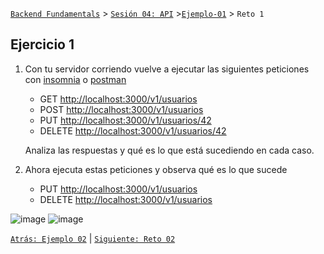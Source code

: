 [`Backend Fundamentals`](../../README.md) > [`Sesión 04: API`](../README.md) >[`Ejemplo-01`](../Ejemplo-01) > `Reto 1`
	
## Ejercicio 1

1. Con tu servidor corriendo vuelve a ejecutar las siguientes peticiones con [insomnia](https://insomnia.rest/download/) o [postman](https://www.postman.com/product/api-client/)
    - GET [http://localhost:3000/v1/usuarios](http://localhost:3000/v1/usuarios)
    - POST [http://localhost:3000/v1/usuarios](http://localhost:3000/v1/usuarios)
    - PUT [http://localhost:3000/v1/usuarios/42](http://localhost:3000/v1/usuarios/42)
    - DELETE [http://localhost:3000/v1/usuarios/42](http://localhost:3000/v1/usuarios/42)

    Analiza las respuestas y qué es lo que está sucediendo en cada caso.

2. Ahora ejecuta estas peticiones y observa qué es lo que sucede
    - PUT [http://localhost:3000/v1/usuarios](http://localhost:3000/v1/usuarios)
    - DELETE [http://localhost:3000/v1/usuarios](http://localhost:3000/v1/usuarios)

![image](https://user-images.githubusercontent.com/13757596/87737569-ee019f80-c7a0-11ea-9029-8dcb4b613ec4.png)
![image](https://user-images.githubusercontent.com/13757596/87737615-0a9dd780-c7a1-11ea-932e-a28b42d0684e.png)

[`Atrás: Ejemplo 02`](https://github.com/beduExpert/A2-Backend-Fundamentals-2020/tree/master/Sesion-04/Ejemplo-02) | [`Siguiente: Reto 02`](https://github.com/beduExpert/A2-Backend-Fundamentals-2020/tree/master/Sesion-04/Reto-02)
